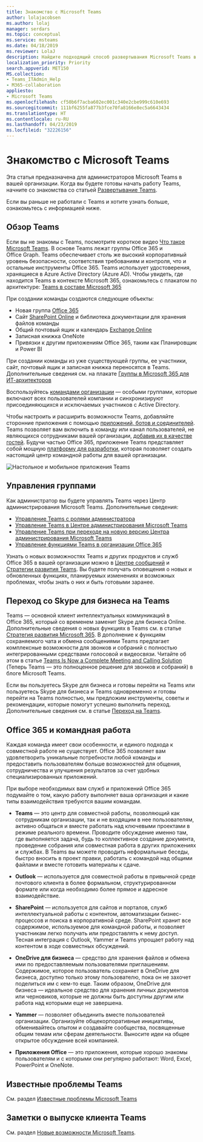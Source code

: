 ```yaml
---
title: Знакомство с Microsoft Teams
author: lolajacobsen
ms.author: lolaj
manager: serdars
ms.topic: conceptual
ms.service: msteams
ms.date: 04/18/2019
ms.reviewer: LolaJ
description: Найдите подходящий способ развертывания Microsoft Teams в вашей организации. Сведения об инфраструктуре Teams и использовании Teams вместе с Office 365.
localization_priority: Priority
search.appverid: MET150
MS.collection:
- Teams_ITAdmin_Help
- M365-collaboration
appliesto:
- Microsoft Teams
ms.openlocfilehash: cf50b6f7acba602ec001c340e2cbe999c610e693
ms.sourcegitcommit: 111bf6255fa877b3fce70fa8166e8ec5a6643434
ms.translationtype: HT
ms.contentlocale: ru-RU
ms.lasthandoff: 04/23/2019
ms.locfileid: "32226156"
---
```

# <a name="welcome-to-microsoft-teams"></a>Знакомство с Microsoft Teams
Эта статья предназначена для администраторов Microsoft Teams в вашей организации. Когда вы будете готовы начать работу Teams, начните со знакомства со статьей [Развертывание Teams](How-to-roll-out-teams.md).

Если вы раньше не работали с Teams и хотите узнать больше, ознакомьтесь с информацией ниже.

## <a name="overview-of-teams"></a>Обзор Teams

Если вы не знакомы с Teams, посмотрите короткое видео [Что такое Microsoft Teams](https://youtu.be/s3aQV3T0D6c). В основе Teams лежат группы Office 365 и Office Graph. Teams обеспечивает столь же высокий корпоративный уровень безопасности, соответствия требованиям и контроля, что и остальные инструменты Office 365. Teams использует удостоверения, хранящиеся в Azure Active Directory (Azure AD). Чтобы увидеть, где находится Teams в контексте Microsoft 365, ознакомьтесь с плакатом по архитектуре: [Teams в составе Microsoft 365](teams-architecture-solutions-posters.md#teams-as-part-of-microsoft-365)

При создании команды создаются следующие объекты:
- Новая группа [Office 365](office-365-groups.md)
- Сайт [SharePoint Online](sharepoint-onedrive-interact.md) и библиотека документации для хранения файлов команды
- Общий почтовый ящик и календарь [Exchange Online](exchange-teams-interact.md)
- Записная книжка OneNote
- Привязки к другим приложениям Office 365, таким как Планировщик и Power BI

При создании команды из уже существующей группы, ее участники, сайт, почтовый ящик и записная книжка переносятся в Teams. Дополнительные сведения см. на плакате [Группы в Microsoft 365 для ИТ-архитекторов](teams-architecture-solutions-posters.md#groups-in-microsoft-365)

Воспользуйтесь [командами организации](create-an-org-wide-team.md) — особыми группами, которые включают всех пользователей компании и синхронизируют присоединяющихся и исключаемых участников с Active Directory. 

Чтобы настроить и расширить возможности Teams, добавляйте сторонние приложения с помощью [приложений, ботов и соединителей](deploy-apps-microsoft-teams-landing-page.md). Teams позволяет вам включить в команду или канал пользователей, не являющихся сотрудниками вашей организации, [добавив их в качестве гостей](guest-access.md). Будучи частью Office 365, приложение Teams представляет собой мощную [платформу для разработки](https://docs.microsoft.com/microsoftteams/platform), которая позволяет создать настоящий центр командной работы для вашей организации. 

![Настольное и мобильное приложения Teams](media/teams-overview-hub.png)


## <a name="managing-teams"></a>Управления группами

Как администратор вы будете управлять Teams через Центр администрирования Microsoft Teams. Дополнительные сведения:
- [Управление Teams с ролями администратора](using-admin-roles.md)
- [Управление Teams в Центре администрирования Microsoft Teams](manage-teams-skypeforbusiness-admin-center.md)
- [Управление Teams при переходе на новую версию Центра администрирования Microsoft Teams](manage-teams-in-modern-portal.md)
- [Управление функциями Teams в организации Office 365](enable-features-office-365.md)

Узнать о новых возможностях Teams и других продуктов и служб Office 365 в вашей организации можно в [Центре сообщений](https://admin.microsoft.com/AdminPortal/Home#/MessageCenter) и [Стратегии развития Teams](https://www.microsoft.com/microsoft-365/roadmap?rtc=1%26filters=Microsoft%20Teams%26searchterms=microsoft%2Cteams). Вы будете получать оповещения о новых и обновленных функциях, планируемых изменениях и возможных проблемах, чтобы знать о них и быть готовыми заранее. 

## <a name="upgrade-from-skype-for-business-to-teams"></a>Переход со Skype для бизнеса на Teams
Teams — основной клиент интеллектуальных коммуникаций в Office 365, который со временем заменит Skype для бизнеса Online. Дополнительные сведения о новых функциях в Teams см. в статье [Стратегия развития Microsoft 365](http://aka.ms/O365Roadmap). В дополнение к функциям сохраняемого чата и обмена сообщениями Teams предлагает комплексные возможности для звонков и собраний с полностью интегрированными средствами голосовой и видеосвязи. Читайте об этом в статье [Teams Is Now a Complete Meeting and Calling Solution](https://techcommunity.microsoft.com/t5/Microsoft-Teams-Blog/Microsoft-Teams-is-now-a-complete-meeting-and-calling-solution/ba-p/236042) (Теперь Teams — это полноценное решение для звонков и собраний) в блоге Microsoft Teams.

Если вы пользуетесь Skype для бизнеса и готовы перейти на Teams или пользуетесь Skype для бизнеса и Teams одновременно и готовы перейти на Teams полностью, мы предложим инструменты, советы и рекомендации, которые помогут успешно выполнить переход. Дополнительные сведения см. в статье [Переход на Teams](journey-skypeforbusiness-teams.md).

## <a name="teamwork-and-office-365"></a>Office 365 и командная работа
Каждая команда имеет свои особенности, и единого подхода к совместной работе не существует. Office 365 позволяет вам удовлетворить уникальные потребности любой команды и предоставить пользователям больше возможностей для общения, сотрудничества и улучшения результатов за счет удобных специализированных приложений. 

При выборе необходимых вам служб и приложений Office 365 подумайте о том, какую работу выполняет ваша организация и какие типы взаимодействия требуются вашим командам. 

- **Teams** — это центр для совместной работы, позволяющий как сотрудникам организации, так и не входящим в нее пользователям, активно общаться и вместе работать над ключевыми проектами в режиме реального времени. Проводите обсуждение именно там, где выполняется задача, будь то коллективное создание документа, проведение собрания или совместная работа в других приложениях и службах. В Teams вы можете проводить неформальные беседы, быстро вносить в проект правки, работать с командой над общими файлами и вместе готовить материалы к сдаче. 

- **Outlook** — используется для совместной работы в привычной среде почтового клиента в более формальном, структурированном формате или когда необходимо более прямое и адресное взаимодействие. 

- **SharePoint** — используется для сайтов и порталов, служб интеллектуальной работы с контентом, автоматизации бизнес-процессов и поиска в корпоративной среде. SharePoint хранит все содержимое, используемое для командной работы, и позволяет участникам легко получать или предоставлять к нему доступ. Тесная интеграция с Outlook, Yammer и Teams упрощает работу над контентом в ходе совместных обсуждений.

- **OneDrive для бизнеса** — средство для хранения файлов и обмена ими по предоставляемым пользователями приглашениям. Содержимое, которое пользователь сохраняет в OneDrive для бизнеса, доступно только этому пользователю, пока он не захочет поделиться им с кем-то еще. Таким образом, OneDrive для бизнеса — идеальное средство для хранения личных документов или черновиков, которые не должны быть доступны другим или работа над которыми еще не завершена.

- **Yammer** — позволяет объединить вместе пользователей организации. Организуйте общекорпоративные инициативы, обменивайтесь опытом и создавайте сообщества, посвященные общим темам или сферам деятельности. Выносите идеи на общее открытое обсуждение всей компанией.

- **Приложения Office** — это приложения, которые хорошо знакомы пользователям и с которыми они регулярно работают: Word, Excel, PowerPoint и OneNote. 

## <a name="teams-known-issues"></a>Известные проблемы Teams

См. раздел [Известные проблемы Microsoft Teams](Known-issues.md)

## <a name="teams-client-release-notes"></a>Заметки о выпуске клиента Teams

См. раздел [Новые возможности Microsoft Teams](https://support.office.com/article/what-s-new-in-microsoft-teams-d7092a6d-c896-424c-b362-a472d5f105de).

